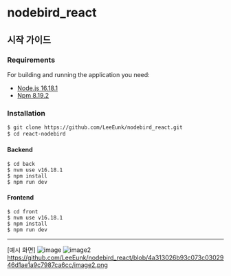 # nodebird_react

## 시작 가이드
### Requirements
For building and running the application you need:

- [Node.js 16.18.1](https://nodejs.org/ca/blog/release/v16.18.1/)
- [Npm 8.19.2](https://www.npmjs.com/package/npm/v/8.19.2)

### Installation
``` bash
$ git clone https://github.com/LeeEunk/nodebird_react.git
$ cd react-nodebird
```
#### Backend
```
$ cd back
$ nvm use v16.18.1
$ npm install
$ npm run dev
```

#### Frontend
```
$ cd front
$ nvm use v16.18.1
$ npm install 
$ npm run dev
```

---

[예시 화면]
![image](https://github.com/user-attachments/assets/b349e1d0-0ff9-429b-a88e-6d31d49488b7)
![image2](https://github.com/user-attachments/assets/103c4227-6c1a-41ce-8566-efc4c2b95c4c)
https://github.com/LeeEunk/nodebird_react/blob/4a313026b93c073c0302946d1ae1a9c7987ca6cc/image2.png

